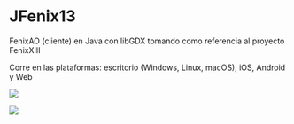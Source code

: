 # JFenix13
FenixAO (cliente) en Java con libGDX tomando como referencia al proyecto FenixXIII

Corre en las plataformas: escritorio (Windows, Linux, macOS), iOS, Android y Web

[![](https://image.prntscr.com/image/UvDNDAKwRhGLGNNr1C5Slg.png)](https://image.prntscr.com/image/UvDNDAKwRhGLGNNr1C5Slg.png)

[![](https://image.prntscr.com/image/X2ioNvQNRkS0hxIqOltUWg.png)](https://image.prntscr.com/image/X2ioNvQNRkS0hxIqOltUWg.png)

